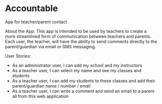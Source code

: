 # Accountable
App for teacher/parent contact

About the App: This app is intended to be used by teachers to create a more streamlined form of communication between teachers and parents. Each user, the teacher, will have the ability to send comments directly to the parent/guardian via email or SMS messaging. 

User Stories:
- As an administrator user, I can add my school and my instructors
- As a teacher user, I can select my name and see my classes and students
- As a teacher user, I can add my students to these classes and add their parent/guardian name / number / email
- As a teacher user, I can write a comment and send an email to a parent all from this web application
